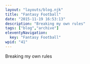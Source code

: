 ```yaml
---
layout: "layouts/blog.njk"
title: "Fantasy Football"
date: "2015-11-19 16:53:13"
description: "Breaking my own rules"
tags: ["blog","archive"]
eleventyNavigation:
  key: "Fantasy Football"
wpid: "41"
---
```

Breaking my own rules